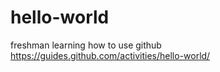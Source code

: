 # hello-world
freshman learning how to use github
https://guides.github.com/activities/hello-world/
